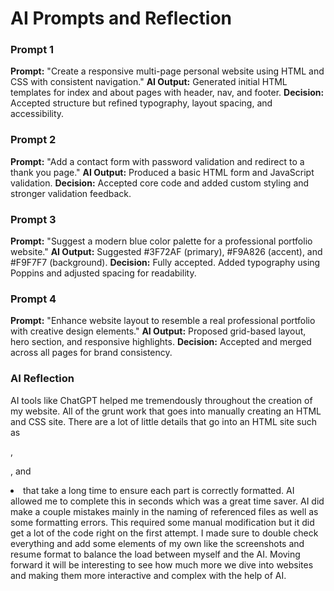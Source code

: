 # AI Prompts and Reflection


### Prompt 1
**Prompt:** "Create a responsive multi-page personal website using HTML and CSS with consistent navigation."
**AI Output:** Generated initial HTML templates for index and about pages with header, nav, and footer.
**Decision:** Accepted structure but refined typography, layout spacing, and accessibility.


### Prompt 2
**Prompt:** "Add a contact form with password validation and redirect to a thank you page."
**AI Output:** Produced a basic HTML form and JavaScript validation.
**Decision:** Accepted core code and added custom styling and stronger validation feedback.


### Prompt 3
**Prompt:** "Suggest a modern blue color palette for a professional portfolio website."
**AI Output:** Suggested #3F72AF (primary), #F9A826 (accent), and #F9F7F7 (background).
**Decision:** Fully accepted. Added typography using Poppins and adjusted spacing for readability.


### Prompt 4
**Prompt:** "Enhance website layout to resemble a real professional portfolio with creative design elements."
**AI Output:** Proposed grid-based layout, hero section, and responsive highlights.
**Decision:** Accepted and merged across all pages for brand consistency.

### AI Reflection
AI tools like ChatGPT helped me tremendously throughout the creation of my website. All of the grunt work that goes into manually creating an HTML and CSS site. There are a lot of little details that go into an HTML site such as <main>, <p>, and <li> that take a long time to ensure each part is correctly formatted. AI allowed me to complete this in seconds which was a great time saver. AI did make a couple mistakes mainly in the naming of referenced files as well as some formatting errors. This required some manual modification but it did get a lot of the code right on the first attempt. I made sure to double check everything and add some elements of my own like the screenshots and resume format to balance the load between myself and the AI. Moving forward it will be interesting to see how much more we dive into websites and making them more interactive and complex with the help of AI.